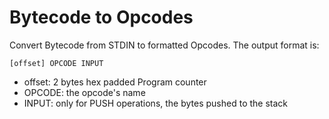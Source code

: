 # Bytecode to Opcodes

Convert Bytecode from STDIN to formatted Opcodes. The output format is:

```
[offset] OPCODE INPUT
```

- offset: 2 bytes hex padded Program counter
- OPCODE: the opcode's name
- INPUT: only for PUSH operations, the bytes pushed to the stack
